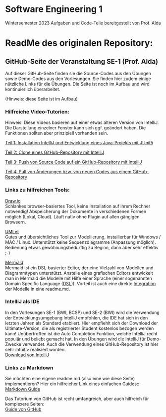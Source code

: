 # Software Engineering 1
Wintersemester 2023
Aufgaben und Code-Teile bereitgestellt von Prof. Alda

# ReadMe des originalen Repository:
## GitHub-Seite der Veranstaltung SE-1 (Prof. Alda)

Auf dieser GitHub-Seite finden sie die Source-Codes aus den Übungen sowie Demo-Codes aus den Vorlesungen. Sie finden hier zudem einige nützliche Links für die Übungen.
Die Seite ist noch im Aufbau und wird kontinuierlich überarbeitet.

(Hinweis: diese Seite ist im Aufbau)

### Hilfreiche Video-Tutorien:

Hinweis: Diese Videos basieren auf einer etwas älteren Version von IntelliJ. Die Darstellung einzelner Fenster kann sich ggf. geändert haben. Die Funktionen sollten aber prinzipiell vorhanden sein.

[Teil 1: Installation IntelliJ und Entwicklung eines Java-Projekts mit JUnit5](https://www.youtube.com/watch?v=TNtRpkdW64s )

[Teil 2: Clone eines GitHub-Repository mit IntelliJ](https://www.youtube.com/watch?v=5nr4c3pwu3g)

[Teil 3: Push von Source Code auf ein GitHub-Repository mit IntelliJ](https://www.youtube.com/watch?v=PbGiYUR9q0A)

[Teil 4: Pull von Änderungen bzw. von neuen Codes aus einem GitHub-Repository ](https://www.youtube.com/watch?v=I4L0k33TNQ4)



### Links zu hilfreichen Tools:

[Draw.io](https://app.diagrams.net/) <br>
Schlankes browser-basiertes Tool, keine Installation auf ihrem Rechner notwendig! Abspeicherung der Dokumente in verschiedenen Formen möglich (Lokal, Cloud). Läuft nativ ohne Plugin auf allen gängigen Browsern.

[UMLet](http://www.umlet.com/) <br>
Gutes und übersichtliches Tool zur Modellierung, installierbar für Windows / MAC / Linux.
Unterstützt keine Sequenzdiagramme (Anpassung möglich). Bedienung etwas gewöhnungsbedürftig zu Beginn, dann aber sehr effektiv ;-)

[Mermaid](https://mermaid.js.org/syntax/classDiagram.html) <br>
Mermaid ist ein DSL-basierter Editor, der eine Vielzahl von Modellen und Diagrammtypen unterstützt. Anstelle eines grafischen Editors entwickelt man in Mermaid die Modelle mit Hilfe einer Sprache (einer sogenannten Domain Specific Language ([DSL](https://martinfowler.com/dsl.html))). Vorteil ist auch eine direkte [Integration](https://github.blog/2022-02-14-include-diagrams-markdown-files-mermaid/) der Modelle in eine readme.md.



### IntelliJ als IDE
In den Vorlesungen SE-1 (BWI, BCSP) und SE-2 (BWI) wird die Verwendung der Entwicklungsumgebung IntelliJ empfohlen, die IDE hat sich in den letzten Jahren als Standard etabliert. Hier empfiehlt sich der Download der Ultimate-Version, die als registrierter Student kostenlos bezogen werden kann! Unübertroffen ist die Auto Completion Funktion, welche IntelliJ recht populär und beliebt gemacht hat. In den Übungen wird die IntelliJ für Demo-Zwecke verwendet. Auch die Verwendung eines GitHub-Repository ist hier sehr intuitiv realisiert worden.
<br>
[Download von IntelliJ](https://www.jetbrains.com/idea/)

### Links zu Markdown

Sie möchten eine eigene readme.md (also eine wie diese Seite) implementieren? Hier ein hilfreicher Link eines einfachen Guides::
<br>
[Markdown Guide](https://www.markdownguide.org/basic-syntax/)

Das Tutorium von GitHub ist recht umfangreich, aber auch hilfreich für komplexere Seiten: <br>
[Guide von GitHub](https://docs.github.com/de/get-started/writing-on-github/getting-started-with-writing-and-formatting-on-github/basic-writing-and-formatting-syntax)






